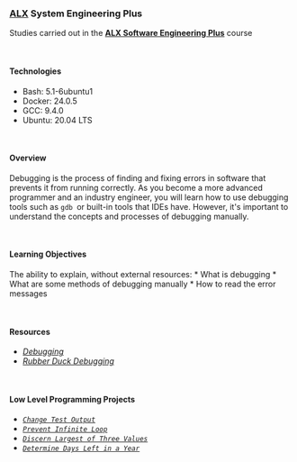 ### [ALX](https://www.alxafrica.com/) System Engineering Plus

Studies carried out in the **[ALX Software Engineering Plus](https://www.alxafrica.com/software-engineering-plus/)** course

<br />

#### Technologies

* Bash:     5.1-6ubuntu1
* Docker:   24.0.5
* GCC:      9.4.0
* Ubuntu:   20.04 LTS

<br />

#### Overview

Debugging is the process of finding and fixing errors in software that prevents it from running correctly. As you become a more advanced programmer and an industry engineer, you will learn how to use debugging tools such as `gdb `or built-in tools that IDEs have. However, it's important to understand the concepts and processes of debugging manually.

<br />

#### Learning Objectives

The ability to explain, without external resources:
    * What is debugging
    * What are some methods of debugging manually
    * How to read the error messages

<br />

#### Resources

* _[Debugging](https://en.wikipedia.org/wiki/Debugging)_
* _[Rubber Duck Debugging](https://www.thoughtfulcode.com/rubber-duck-debugging-psychology/)_

<br />

#### Low Level Programming Projects

* _[`Change Test Output`](0-main.c)_
* _[`Prevent Infinite Loop`](1-main.c)_
* _[`Discern Largest of Three Values`](2-largest_number.c)_
* _[`Determine Days Left in a Year`](3-print_remaining_days.c)_

<br />
